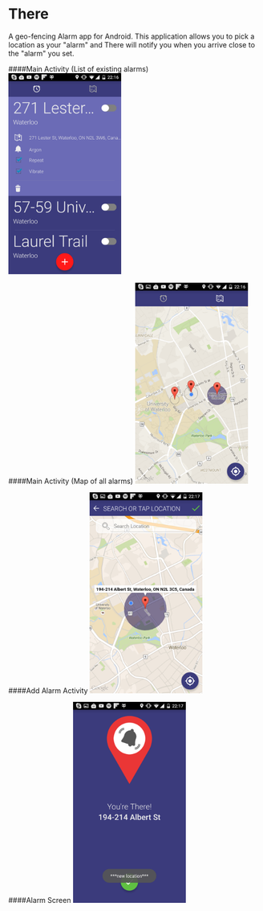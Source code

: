 # There
A geo-fencing Alarm app for Android. This application allows you to pick a location as your "alarm" and There will notify you when you arrive close to the "alarm" you set.

####Main Activity (List of existing alarms)
<img src="https://github.com/danielwatt/There/blob/master/Screenshots/Screenshot_2015-09-23-22-16-21.png" alt="amain" height="400px">

####Main Activity (Map of all alarms)
<img src="https://github.com/danielwatt/There/blob/master/Screenshots/Screenshot_2015-09-23-22-16-31.png" alt="amain" height="400px">

####Add Alarm Activity 
<img src="https://github.com/danielwatt/There/blob/master/Screenshots/Screenshot_2015-09-23-22-17-03.png" alt="amain" height="400px">

####Alarm Screen
<img src="https://github.com/danielwatt/There/blob/master/Screenshots/Screenshot_2015-09-23-22-17-29.png" alt="amain" height="400px">
